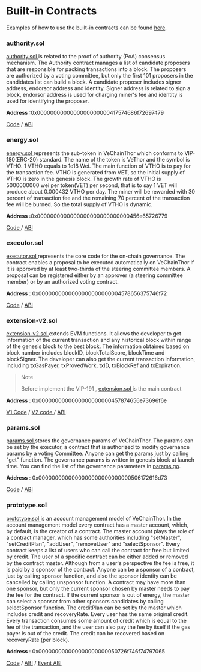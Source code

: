 # Built-in Contracts

Examples of how to use the built-in contracts can be found [here](https://github.com/vechain/thor-builtins/tree/master/examples).

### authority.sol <a href="#authority-sol" id="authority-sol"></a>

[authority.sol ](https://github.com/vechain/thor/blob/master/builtin/gen/authority.sol)is related to the proof of authority (PoA) consensus mechanism. The Authority contract manages a list of candidate proposers that are responsible for packing transactions into a block. The proposers are authorized by a voting committee, but only the first 101 proposers in the candidates list can build a block. A candidate proposer includes signer address, endorsor address and identity. Signer address is related to sign a block, endorsor address is used for charging miner's fee and identity is used for identifying the proposer.

**Address** :0x0000000000000000000000417574686f72697479

[Code](https://github.com/vechain/thor/blob/master/builtin/gen/authority.sol) / [ABI](https://raw.githubusercontent.com/vechain/b32/master/ABIs/authority.json)

### energy.sol <a href="#energy-sol" id="energy-sol"></a>

[energy.sol ](https://github.com/vechain/thor/blob/master/builtin/gen/energy.sol)represents the sub-token in VeChainThor which conforms to VIP-180(ERC-20) standard. The name of the token is VeThor and the symbol is VTHO. 1 VTHO equals to 1e18 Wei. The main function of VTHO is to pay for the transaction fee. VTHO is generated from VET, so the initial supply of VTHO is zero in the genesis block. The growth rate of VTHO is 5000000000 wei per token(VET) per second, that is to say 1 VET will produce about 0.000432 VTHO per day. The miner will be rewarded with 30 percent of transaction fee and the remaining 70 percent of the transaction fee will be burned. So the total supply of VTHO is dynamic.

**Address** :0x0000000000000000000000000000456e65726779

[Code ](https://github.com/vechain/thor/blob/master/builtin/gen/energy.sol)/ [ABI](https://raw.githubusercontent.com/vechain/b32/master/ABIs/energy.json)

### executor.sol <a href="#executor-sol" id="executor-sol"></a>

[executor.sol ](https://github.com/vechain/thor/blob/master/builtin/gen/executor.sol)represents the core code for the on-chain governance. The contract enables a proposal to be executed automatically on VeChainThor if it is approved by at least two-thirda of the steering committee members. A proposal can be registered either by an approver (a steering committee member) or by an authorized voting contract.

**Address** : 0x0000000000000000000000004578656375746f72

[Code](https://github.com/vechain/thor/blob/master/builtin/gen/executor.sol) / [ABI](https://raw.githubusercontent.com/vechain/b32/master/ABIs/executor.json)

### extension-v2.sol <a href="#extension-v2-sol" id="extension-v2-sol"></a>

[extension-v2.sol ](https://github.com/vechain/thor/blob/master/builtin/gen/extension-v2.sol)extends EVM functions. It allows the developer to get information of the current transaction and any historical block within range of the genesis block to the best block. The information obtained based on block number includes blockID, blockTotalScore, blockTime and blockSigner. The developer can also get the current transaction information, including txGasPayer, txProvedWork, txID, txBlockRef and txExpiration.

> Note
>
> Before implement the VIP-191 , [extension.sol ](https://github.com/vechain/thor/blob/master/builtin/gen/extension.sol)is the main contract

**Address** : 0x0000000000000000000000457874656e73696f6e

[V1 Code](https://github.com/vechain/thor/blob/master/builtin/gen/extension.sol) / [V2 code ](https://github.com/vechain/thor/blob/master/builtin/gen/extension-v2.sol)/ [ABI](https://raw.githubusercontent.com/vechain/b32/master/ABIs/extension.json)

### params.sol <a href="#params-sol" id="params-sol"></a>

[params.sol ](https://github.com/vechain/thor/blob/master/builtin/gen/params.sol)stores the governance params of VeChainThor. The params can be set by the executor, a contract that is authorized to modify governance params by a voting Committee. Anyone can get the params just by calling "get" function. The governance params is written in genesis block at launch time. You can find the list of the governance parameters in [params.go](https://github.com/vechain/thor/blob/master/thor/params.go).

**Address** : 0x0000000000000000000000000000506172616d73

[Code](https://github.com/vechain/thor/blob/master/builtin/gen/params.sol) / [ABI](https://raw.githubusercontent.com/vechain/b32/master/ABIs/params.json)

### prototype.sol <a href="#prototype-sol" id="prototype-sol"></a>

[prototype.sol ](https://github.com/vechain/thor/blob/master/builtin/gen/prototype.sol)is an account management model of VeChainThor. In the account management model every contract has a master account, which, by default, is the creator of a contract. The master account plays the role of a contract manager, which has some authorities including "setMaster", "setCreditPlan", "addUser", "removeUser" and "selectSponsor". Every contract keeps a list of users who can call the contract for free but limited by credit. The user of a specific contract can be either added or removed by the contract master. Although from a user's perspective the fee is free, it is paid by a sponsor of the contract. Anyone can be a sponsor of a contract, just by calling sponsor function, and also the sponsor identity can be cancelled by calling unsponsor function. A contract may have more than one sponsor, but only the current sponsor chosen by master needs to pay the fee for the contract. If the current sponsor is out of energy, the master can select a sponsor from other sponsors candidates by calling selectSponsor function. The creditPlan can be set by the master which includes credit and recoveryRate. Every user has the same original credit. Every transaction consumes some amount of credit which is equal to the fee of the transaction, and the user can also pay the fee by itself if the gas payer is out of the credit. The credit can be recovered based on recoveryRate (per block).

**Address** : 0x000000000000000000000050726f746f74797065

[Code](https://github.com/vechain/thor/blob/master/builtin/gen/prototype.sol) / [ABI](https://raw.githubusercontent.com/vechain/b32/master/ABIs/prototype.json) / [Event ABI](https://raw.githubusercontent.com/vechain/b32/master/ABIs/prototype-event.json)
